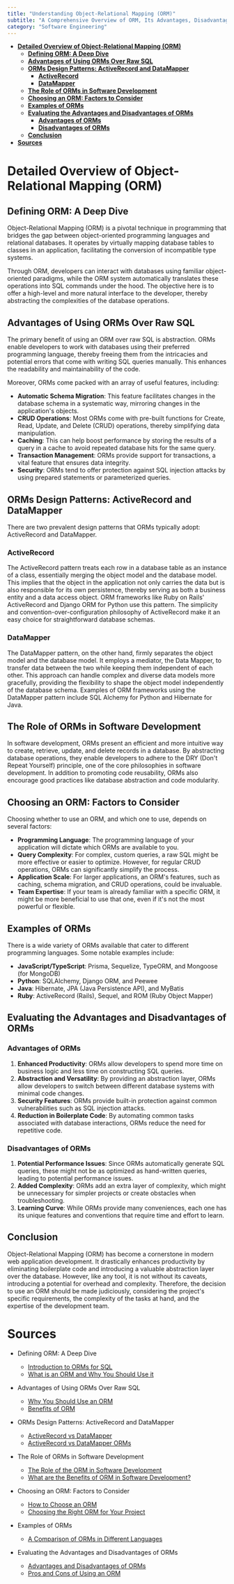 ```yaml
---
title: "Understanding Object-Relational Mapping (ORM)"
subtitle: "A Comprehensive Overview of ORM, Its Advantages, Disadvantages, and Role in Modern Web Application Development"
category: "Software Engineering"
---
```


- [**Detailed Overview of Object-Relational Mapping (ORM)**](#detailed-overview-of-object-relational-mapping-orm)
  - [**Defining ORM: A Deep Dive**](#defining-orm-a-deep-dive)
  - [**Advantages of Using ORMs Over Raw SQL**](#advantages-of-using-orms-over-raw-sql)
  - [**ORMs Design Patterns: ActiveRecord and DataMapper**](#orms-design-patterns-activerecord-and-datamapper)
    - [**ActiveRecord**](#activerecord)
    - [**DataMapper**](#datamapper)
  - [**The Role of ORMs in Software Development**](#the-role-of-orms-in-software-development)
  - [**Choosing an ORM: Factors to Consider**](#choosing-an-orm-factors-to-consider)
  - [**Examples of ORMs**](#examples-of-orms)
  - [**Evaluating the Advantages and Disadvantages of ORMs**](#evaluating-the-advantages-and-disadvantages-of-orms)
    - [**Advantages of ORMs**](#advantages-of-orms)
    - [**Disadvantages of ORMs**](#disadvantages-of-orms)
  - [**Conclusion**](#conclusion)
- [**Sources**](#sources)


# **Detailed Overview of Object-Relational Mapping (ORM)**

## **Defining ORM: A Deep Dive**

Object-Relational Mapping (ORM) is a pivotal technique in programming that bridges the gap between object-oriented programming languages and relational databases. It operates by virtually mapping database tables to classes in an application, facilitating the conversion of incompatible type systems.

Through ORM, developers can interact with databases using familiar object-oriented paradigms, while the ORM system automatically translates these operations into SQL commands under the hood. The objective here is to offer a high-level and more natural interface to the developer, thereby abstracting the complexities of the database operations.

## **Advantages of Using ORMs Over Raw SQL**

The primary benefit of using an ORM over raw SQL is abstraction. ORMs enable developers to work with databases using their preferred programming language, thereby freeing them from the intricacies and potential errors that come with writing SQL queries manually. This enhances the readability and maintainability of the code.

Moreover, ORMs come packed with an array of useful features, including:

- **Automatic Schema Migration**: This feature facilitates changes in the database schema in a systematic way, mirroring changes in the application's objects.
- **CRUD Operations**: Most ORMs come with pre-built functions for Create, Read, Update, and Delete (CRUD) operations, thereby simplifying data manipulation.
- **Caching**: This can help boost performance by storing the results of a query in a cache to avoid repeated database hits for the same query.
- **Transaction Management**: ORMs provide support for transactions, a vital feature that ensures data integrity.
- **Security**: ORMs tend to offer protection against SQL injection attacks by using prepared statements or parameterized queries.

## **ORMs Design Patterns: ActiveRecord and DataMapper**

There are two prevalent design patterns that ORMs typically adopt: ActiveRecord and DataMapper.

### **ActiveRecord**
The ActiveRecord pattern treats each row in a database table as an instance of a class, essentially merging the object model and the database model. This implies that the object in the application not only carries the data but is also responsible for its own persistence, thereby serving as both a business entity and a data access object. ORM frameworks like Ruby on Rails' ActiveRecord and Django ORM for Python use this pattern. The simplicity and convention-over-configuration philosophy of ActiveRecord make it an easy choice for straightforward database schemas.

### **DataMapper**
The DataMapper pattern, on the other hand, firmly separates the object model and the database model. It employs a mediator, the Data Mapper, to transfer data between the two while keeping them independent of each other. This approach can handle complex and diverse data models more gracefully, providing the flexibility to shape the object model independently of the database schema. Examples of ORM frameworks using the DataMapper pattern include SQL Alchemy for Python and Hibernate for Java.

## **The Role of ORMs in Software Development**

In software development, ORMs present an efficient and more intuitive way to create, retrieve, update, and delete records in a database. By abstracting database operations, they enable developers to adhere to the DRY (Don't Repeat Yourself) principle, one of the core philosophies in software development. In addition to promoting code reusability, ORMs also encourage good practices like database abstraction and code modularity.

## **Choosing an ORM: Factors to Consider**

Choosing whether to use an ORM, and which one to use, depends on several factors:

- **Programming Language**: The programming language of your application will dictate which ORMs are available to you.
- **Query Complexity**: For complex, custom queries, a raw SQL might be more effective or easier to optimize. However, for regular CRUD operations, ORMs can significantly simplify the process.
- **Application Scale**: For larger applications, an ORM's features, such as caching, schema migration, and CRUD operations, could be invaluable.
- **Team Expertise**: If your team is already familiar with a specific ORM, it might be more beneficial to use that one, even if it's not the most powerful or flexible.

## **Examples of ORMs**

There is a wide variety of ORMs available that cater to different programming languages. Some notable examples include:

- **JavaScript/TypeScript**: Prisma, Sequelize, TypeORM, and Mongoose (for MongoDB)
- **Python**: SQLAlchemy, Django ORM, and Peewee
- **Java**: Hibernate, JPA (Java Persistence API), and MyBatis
- **Ruby**: ActiveRecord (Rails), Sequel, and ROM (Ruby Object Mapper)

## **Evaluating the Advantages and Disadvantages of ORMs**

### **Advantages of ORMs**

1. **Enhanced Productivity**: ORMs allow developers to spend more time on business logic and less time on constructing SQL queries.
2. **Abstraction and Versatility**: By providing an abstraction layer, ORMs allow developers to switch between different database systems with minimal code changes.
3. **Security Features**: ORMs provide built-in protection against common vulnerabilities such as SQL injection attacks.
4. **Reduction in Boilerplate Code**: By automating common tasks associated with database interactions, ORMs reduce the need for repetitive code.

### **Disadvantages of ORMs**

1. **Potential Performance Issues**: Since ORMs automatically generate SQL queries, these might not be as optimized as hand-written queries, leading to potential performance issues.
2. **Added Complexity**: ORMs add an extra layer of complexity, which might be unnecessary for simpler projects or create obstacles when troubleshooting.
3. **Learning Curve**: While ORMs provide many conveniences, each one has its unique features and conventions that require time and effort to learn.

## **Conclusion** 

Object-Relational Mapping (ORM) has become a cornerstone in modern web application development. It drastically enhances productivity by eliminating boilerplate code and introducing a valuable abstraction layer over the database. However, like any tool, it is not without its caveats, introducing a potential for overhead and complexity. Therefore, the decision to use an ORM should be made judiciously, considering the project's specific requirements, the complexity of the tasks at hand, and the expertise of the development team.

# **Sources**

- Defining ORM: A Deep Dive
    - [Introduction to ORMs for SQL](https://www.fullstackpython.com/object-relational-mappers-orms.html)
    - [What is an ORM and Why You Should Use it](https://betterprogramming.pub/what-is-an-orm-and-why-you-should-use-it-b2b6fdebe150)
    
- Advantages of Using ORMs Over Raw SQL
    - [Why You Should Use an ORM](https://dzone.com/articles/what-orm-java-and-why-use)
    - [Benefits of ORM](https://stackoverflow.com/questions/1279613/what-are-the-benefits-of-orm-and-why-it-should-be-used)

- ORMs Design Patterns: ActiveRecord and DataMapper
    - [ActiveRecord vs DataMapper](https://www.thoughtworks.com/insights/blog/activerecord-vs-datamapper)
    - [ActiveRecord vs DataMapper ORMs](https://www.sitepoint.com/active-record-vs-datamapper-a-ruby-orm-showdown/)
    
- The Role of ORMs in Software Development
    - [The Role of the ORM in Software Development](https://www.devbridge.com/articles/the-role-of-the-orm-in-software-development/)
    - [What are the Benefits of ORM in Software Development?](https://www.quora.com/What-are-the-benefits-of-ORM-in-software-development)
    
- Choosing an ORM: Factors to Consider
    - [How to Choose an ORM](https://www.accelebrate.com/blog/how-to-choose-an-orm-part-5)
    - [Choosing the Right ORM for Your Project](https://levelup.gitconnected.com/choose-the-right-orm-for-your-next-project-d2076fdde74a)

- Examples of ORMs 
    - [A Comparison of ORMs in Different Languages](https://en.wikipedia.org/wiki/List_of_object-relational_mapping_software)
    
- Evaluating the Advantages and Disadvantages of ORMs
    - [Advantages and Disadvantages of ORMs](https://www.upgrad.com/blog/advantages-disadvantages-of-orm-in-java/)
    - [Pros and Cons of Using an ORM](https://www.norfolkmiddleware.com/pros-and-cons-of-using-an-orm/)
    